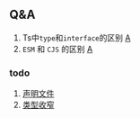 ## Q&A

1. Ts中`type`和`interface`的区别 [A](/ts/basic/EverydayType.md#%E7%B1%BB%E5%9E%8B%E5%88%AB%E5%90%8D-type-aliases-%E6%8E%A5%E5%8F%A3)
2. `ESM` 和 `CJS` 的区别 [A](/ts/basic/Modules.md#es6-module-vs-commonjs)

### todo

1. [声明文件](https://ts.xcatliu.com/basics/declaration-files.html)
2. [类型收窄](https://mqyqingfeng.github.io/learn-typescript/handbook/Narrowing.html#narrowing)